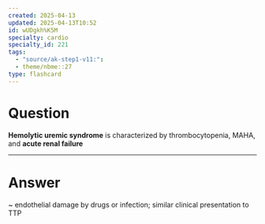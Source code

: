 ```yaml
---
created: 2025-04-13
updated: 2025-04-13T10:52
id: wUDgkh%K5M
specialty: cardio
specialty_id: 221
tags:
  - "source/ak-step1-v11:": 
  - theme/nbme::27
type: flashcard
---
```


# Question
**Hemolytic uremic syndrome** is characterized by thrombocytopenia, MAHA, and **acute renal failure**

---

# Answer
~ endothelial damage by drugs or infection; similar clinical presentation to TTP